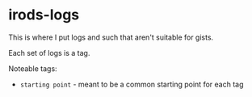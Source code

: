 # irods-logs

This is where I put logs and such that aren't suitable for gists.

Each set of logs is a tag.

Noteable tags:
- `starting point` - meant to be a common starting point for each tag

